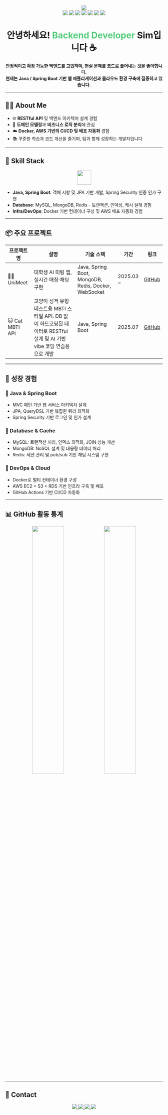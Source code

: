 <div align="center">
  <img src="https://capsule-render.vercel.app/api?type=waving&height=300&color=gradient&text=Welcome%20to-nl-%20Sim's%20GitHub&fontColor=000000&desc=&descAlign=0&descAlignY=40&fontAlignY=35&textBg=false&animation=fadeIn&stroke=black&strokeWidth=2" />
  <br/>
  <img src="https://img.shields.io/badge/Java-007396?style=for-the-badge&logo=openjdk&logoColor=white"/>
  <img src="https://img.shields.io/badge/Spring-6DB33F?style=for-the-badge&logo=spring&logoColor=white"/>
  <img src="https://img.shields.io/badge/SpringBoot-6DB33F?style=for-the-badge&logo=springboot&logoColor=white"/>
  <img src="https://img.shields.io/badge/MySQL-4479A1?style=for-the-badge&logo=mysql&logoColor=white"/>
  <img src="https://img.shields.io/badge/MongoDB-47A248?style=for-the-badge&logo=mongodb&logoColor=white"/>
  <img src="https://img.shields.io/badge/Redis-DC382D?style=for-the-badge&logo=redis&logoColor=white"/>
  <img src="https://img.shields.io/badge/Docker-2496ED?style=for-the-badge&logo=docker&logoColor=white"/>
</div>

<h1 align="center">
  안녕하세요!  
  <span style="color:#52CC7A;">Backend Developer</span> Sim입니다 ☕
</h1>

<p align="center">
  <b>
    안정적이고 확장 가능한 백엔드를 고민하며, 현실 문제를 코드로 풀어내는 것을 좋아합니다.<br>
    현재는 <b>Java / Spring Boot</b> 기반 웹 애플리케이션과 클라우드 환경 구축에 집중하고 있습니다.
  </b>
</p>

---

## 🧑‍💻 About Me

- 🌐 **RESTful API** 및 백엔드 아키텍처 설계 경험
- 🧠 **도메인 모델링**과 **비즈니스 로직 분리**에 관심
- ☁️ **Docker, AWS 기반의 CI/CD 및 배포 자동화** 경험
- 📚 꾸준한 학습과 코드 개선을 즐기며, 팀과 함께 성장하는 개발자입니다

---

## 🔧 Skill Stack

<div align="center">
  <img src="https://skillicons.dev/icons?i=java,spring,mysql,mongodb,redis,docker,aws,linux" height="45" />
</div>

- **Java, Spring Boot**: 객체 지향 및 JPA 기반 개발, Spring Security 인증 인가 구현
- **Database**: MySQL, MongoDB, Redis - 트랜잭션, 인덱싱, 캐시 설계 경험
- **Infra/DevOps**: Docker 기반 컨테이너 구성 및 AWS 배포 자동화 경험

---

## 📦 주요 프로젝트

| 프로젝트명 | 설명 | 기술 스택 | 기간 | 링크 |
|------------|------|------------|------|------|
| 🧑‍🎓 UniMeet | 대학생 AI 미팅 앱, 실시간 매칭·채팅 구현 | Java, Spring Boot, MongoDB, Redis, Docker, WebSocket | 2025.03 ~ | [GitHub](https://github.com/Dongyeon0123/UNIMEET) |
| 🐱 Cat MBTI API | 고양이 성격 유형 테스트용 MBTI 스타일 API. DB 없이 하드코딩된 데이터로 RESTful 설계 및 AI 기반 vibe 코딩 연습용으로 개발 | Java, Spring Boot | 2025.07 | [GitHub](https://github.com/simjjjj/cat-mbti-vibe-api) |

---

## 🚀 성장 경험

### 📌 Java & Spring Boot
- MVC 패턴 기반 웹 서비스 아키텍처 설계
- JPA, QueryDSL 기반 복잡한 쿼리 최적화
- Spring Security 기반 로그인 및 인가 설계

### 📌 Database & Cache
- MySQL: 트랜잭션 처리, 인덱스 최적화, JOIN 성능 개선
- MongoDB: NoSQL 설계 및 대용량 데이터 처리
- Redis: 세션 관리 및 pub/sub 기반 채팅 시스템 구현

### 📌 DevOps & Cloud
- Docker로 멀티 컨테이너 환경 구성
- AWS EC2 + S3 + RDS 기반 인프라 구축 및 배포
- GitHub Actions 기반 CI/CD 자동화

---

## 📊 GitHub 활동 통계

<div align="center">
  <img src="https://github-readme-stats.vercel.app/api?username=simjjjj&show_icons=true&theme=radical" width="45%" />
  <img src="https://github-readme-streak-stats.herokuapp.com?user=simjjjj&theme=radical&date_format=M%20j%5B%2C%20Y%5D" width="45%" />
</div>

---

## 📮 Contact

<div align="center">
  <a href="https://www.instagram.com/simverxse">
    <img src="https://img.shields.io/badge/Instagram-E4405F?style=for-the-badge&logo=instagram&logoColor=white"/>
  </a>
  <a href="mailto:tlawhdwn@gmail.com">
    <img src="https://img.shields.io/badge/Gmail-EA4335?style=for-the-badge&logo=gmail&logoColor=white"/>
  </a>
  <a href="https://github.com/simjjjj">
    <img src="https://img.shields.io/badge/GitHub-181717?style=for-the-badge&logo=github&logoColor=white"/>
  </a>
  <a href="https://discordapp.com/users/simmmmm#sim_jj">
    <img src="https://img.shields.io/badge/Discord-5865F2?style=for-the-badge&logo=discord&logoColor=white"/>
  </a>

</div>
